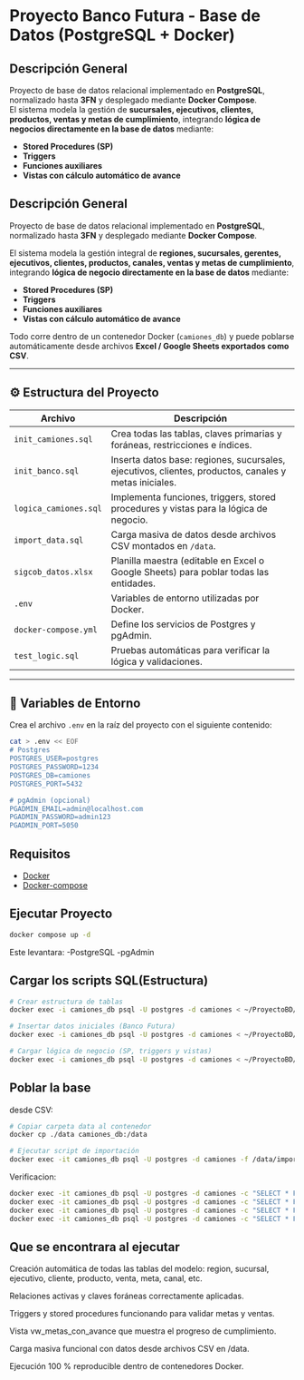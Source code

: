 # Proyecto Banco Futura - Base de Datos (PostgreSQL + Docker)

##  Descripción General

Proyecto de base de datos relacional implementado en **PostgreSQL**, normalizado hasta **3FN** y desplegado mediante **Docker Compose**.  
El sistema modela la gestión de **sucursales, ejecutivos, clientes, productos, ventas y metas de cumplimiento**, integrando **lógica de negocios directamente en la base de datos** mediante:

- **Stored Procedures (SP)**
- **Triggers**
- **Funciones auxiliares**
- **Vistas con cálculo automático de avance**

##  Descripción General

Proyecto de base de datos relacional implementado en **PostgreSQL**, normalizado hasta **3FN** y desplegado mediante **Docker Compose**.

El sistema modela la gestión integral de **regiones, sucursales, gerentes, ejecutivos, clientes, productos, canales, ventas y metas de cumplimiento**, integrando **lógica de negocio directamente en la base de datos** mediante:

-  **Stored Procedures (SP)**
-  **Triggers**
-  **Funciones auxiliares**
-  **Vistas con cálculo automático de avance**

Todo corre dentro de un contenedor Docker (`camiones_db`) y puede poblarse automáticamente desde archivos **Excel / Google Sheets exportados como CSV**.

---

## ⚙️ Estructura del Proyecto

| Archivo | Descripción |
|----------|-------------|
| `init_camiones.sql` | Crea todas las tablas, claves primarias y foráneas, restricciones e índices. |
| `init_banco.sql` | Inserta datos base: regiones, sucursales, ejecutivos, clientes, productos, canales y metas iniciales. |
| `logica_camiones.sql` | Implementa funciones, triggers, stored procedures y vistas para la lógica de negocio. |
| `import_data.sql` | Carga masiva de datos desde archivos CSV montados en `/data`. |
| `sigcob_datos.xlsx` | Planilla maestra (editable en Excel o Google Sheets) para poblar todas las entidades. |
| `.env` | Variables de entorno utilizadas por Docker. |
| `docker-compose.yml` | Define los servicios de Postgres y pgAdmin. |
| `test_logic.sql` | Pruebas automáticas para verificar la lógica y validaciones. |

---

## 🧩 Variables de Entorno

Crea el archivo `.env` en la raíz del proyecto con el siguiente contenido:

```bash
cat > .env << EOF
# Postgres
POSTGRES_USER=postgres
POSTGRES_PASSWORD=1234
POSTGRES_DB=camiones
POSTGRES_PORT=5432

# pgAdmin (opcional)
PGADMIN_EMAIL=admin@localhost.com
PGADMIN_PASSWORD=admin123
PGADMIN_PORT=5050
```

## Requisitos

- [Docker](https://www.docker.com)
- [Docker-compose](https://docs.docker.com/compose/)

## Ejecutar Proyecto

```bash
docker compose up -d
```
Este levantara:
  -PostgreSQL
  -pgAdmin

## Cargar los scripts SQL(Estructura)

```bash
# Crear estructura de tablas
docker exec -i camiones_db psql -U postgres -d camiones < ~/ProyectoBD/init/init_camiones.sql

# Insertar datos iniciales (Banco Futura)
docker exec -i camiones_db psql -U postgres -d camiones < ~/ProyectoBD/init/init_banco.sql

# Cargar lógica de negocio (SP, triggers y vistas)
docker exec -i camiones_db psql -U postgres -d camiones < ~/ProyectoBD/init/logica_camiones.sql
```

## Poblar la base
desde CSV:

```bash
# Copiar carpeta data al contenedor
docker cp ./data camiones_db:/data

# Ejecutar script de importación
docker exec -it camiones_db psql -U postgres -d camiones -f /data/import_data.sql
```

Verificacion:
```bash
docker exec -it camiones_db psql -U postgres -d camiones -c "SELECT * FROM region;"
docker exec -it camiones_db psql -U postgres -d camiones -c "SELECT * FROM canal;"
docker exec -it camiones_db psql -U postgres -d camiones -c "SELECT * FROM producto;"
docker exec -it camiones_db psql -U postgres -d camiones -c "SELECT * FROM venta;"
```

## Que se encontrara al ejecutar
Creación automática de todas las tablas del modelo:
region, sucursal, ejecutivo, cliente, producto, venta, meta, canal, etc.

Relaciones activas y claves foráneas correctamente aplicadas.

Triggers y stored procedures funcionando para validar metas y ventas.

Vista vw_metas_con_avance que muestra el progreso de cumplimiento.

Carga masiva funcional con datos desde archivos CSV en /data.

Ejecución 100 % reproducible dentro de contenedores Docker.
